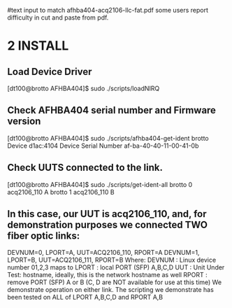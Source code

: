 #text input to match afhba404-acq2106-llc-fat.pdf
some users report difficulty in cut and paste from pdf.

# 2 INSTALL

## Load Device Driver
[dt100@brotto AFHBA404]$ sudo ./scripts/loadNIRQ

## Check AFHBA404 serial number and Firmware version
[dt100@brotto AFHBA404]$ sudo ./scripts/afhba404-get-ident
brotto Device d1ac:4104 Device Serial Number af-ba-40-40-11-00-41-0b

## Check UUTS connected to the link.
[dt100@brotto AFHBA404]$ sudo ./scripts/get-ident-all
brotto 0 acq2106_110 A
brotto 1 acq2106_110 B
## In this case, our UUT is acq2106_110, and, for demonstration purposes we connected TWO fiber optic links:
DEVNUM=0, LPORT=A, UUT=ACQ2106_110, RPORT=A
DEVNUM=1, LPORT=B, UUT=ACQ2106_111, RPORT=B
Where:
DEVNUM : Linux device number 01,2,3 maps to LPORT : local PORT (SFP) A,B,C,D
UUT    : Unit Under Test: hostname, ideally, this is the network hostname as well
RPORT : remove PORT (SFP) A or B (C, D are NOT available for use at this time)
We demonstrate operation on either link. The scripting we demonstrate has been tested on
ALL of LPORT A,B,C,D and RPORT A,B


# 

